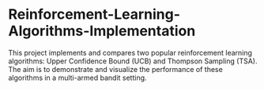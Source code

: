 # Reinforcement-Learning-Algorithms-Implementation
This project implements and compares two popular reinforcement learning algorithms: Upper Confidence Bound (UCB) and Thompson Sampling (TSA). The aim is to demonstrate and visualize the performance of these algorithms in a multi-armed bandit setting.
